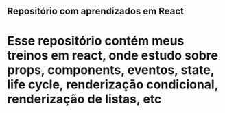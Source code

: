 ## Repositório com aprendizados em React

# Esse repositório contém meus treinos em react, onde estudo sobre props, components, eventos, state, life cycle, renderização condicional, renderização de listas, etc
